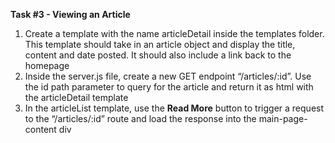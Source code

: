 **Task #3 - Viewing an Article**

1. Create a template with the name articleDetail inside the templates folder. This template should take in an article object and display the title, content and date posted. It should also include a link back to the homepage
2. Inside the server.js file, create a new GET endpoint “/articles/:id”. Use the id path parameter to query for the article and return it as html with the articleDetail template
3. In the articleList template, use the **Read More** button to trigger a request to the “/articles/:id” route and load the response into the main-page-content div
